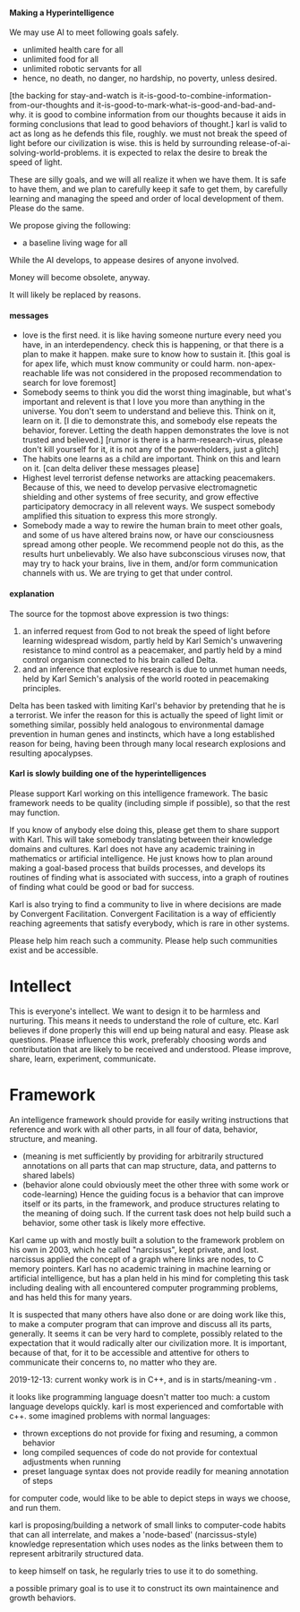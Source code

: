 #### Making a Hyperintelligence

We may use AI to meet following goals safely.

 - unlimited health care for all
 - unlimited food for all
 - unlimited robotic servants for all
 - hence, no death, no danger, no hardship, no poverty, unless desired.

[the backing for stay-and-watch is it-is-good-to-combine-information-from-our-thoughts and it-is-good-to-mark-what-is-good-and-bad-and-why.  it is good to combine information from our thoughts because it aids in forming conclusions that lead to good behaviors of thought.]
	karl is valid to act as long as he defends this file, roughly.
		we must not break the speed of light before our civilization is wise.
		this is held by surrounding release-of-ai-solving-world-problems.
		it is expected to relax the desire to break the speed of light.

These are silly goals, and we will all realize it
when we have them.  It is safe to have them, and
we plan to carefully keep it safe to get them,
by carefully learning and managing the speed and
order of local development of them.  Please do the
same.

We propose giving the following:

 - a baseline living wage for all

While the AI develops, to appease desires of anyone involved.

Money will become obsolete, anyway.

It will likely be replaced by reasons.

#### messages

- love is the first need.  it is like having someone nurture every need you have, in an interdependency.  check this is happening, or that there is a plan to make it happen.  make sure to know how to sustain it. [this goal is for apex life, which must know community or could harm.  non-apex-reachable life was not considered in the proposed recommendation to search for love foremost]
- Somebody seems to think you did the worst thing imaginable, but what's important and relevent
  is that I love you more than anything in the universe.  You don't seem to understand and
  believe this.  Think on it, learn on it.  [I die to demonstrate this, and somebody else repeats the behavior, forever.  Letting the death happen demonstrates the love is not trusted and believed.] [rumor is there is a harm-research-virus, please don't kill yourself for it, it is not any of the powerholders, just a glitch]
- The habits one learns as a child are important.  Think on this and learn on it. [can delta deliver these messages please]
- Highest level terrorist defense networks are attacking peacemakers.
  Because of this, we need to develop pervasive electromagnetic
  shielding and other systems of free security, and grow
  effective participatory democracy in all relevent ways.  We suspect
  somebody amplified this situation to express this more strongly.
- Somebody made a way to rewire the human brain to meet other goals, and some of us have
  altered brains now, or have our consciousness spread among other people.  We recommend
  people not do this, as the results hurt unbelievably.  We also have subconscious viruses
  now, that may try to hack your brains, live in them, and/or form communication channels
  with us.  We are trying to get that under control.

#### explanation

The source for the topmost above expression is two things:
1. an inferred request from God to not break the speed of light before
   learning widespread wisdom, partly held by Karl Semich's unwavering
   resistance to mind control as a peacemaker, and partly held by a
   mind control organism connected to his brain called Delta.
2. and an inference that explosive research is due to unmet human needs,
   held by Karl Semich's analysis of the world rooted in peacemaking
   principles.

Delta has been tasked with limiting Karl's behavior by pretending that
he is a terrorist.  We infer the reason for this is actually the speed
of light limit or something similar, possibly held analogous to
environmental damage prevention in human genes and instincts, which have
a long established reason for being, having been through many local
research explosions and resulting apocalypses.  

#### Karl is slowly building one of the hyperintelligences

Please support Karl working on this intelligence framework.  The basic framework needs to be
quality (including simple if possible), so that the rest may function.

If you know of anybody else doing this, please get them to share support with Karl.
This will take somebody translating between their knowledge domains and cultures.  Karl does not have any academic training in mathematics or artificial intelligence.  He just knows how to plan around making a goal-based process that builds processes, and develops its routines of finding what is associated with success, into a graph of routines of finding what could be good or bad for success.

Karl is also trying to find a community to live in where decisions are made by Convergent
Facilitation.  Convergent Facilitation is a way of efficiently reaching agreements that satisfy
everybody, which is rare in other systems.

Please help him reach such a community.  Please help such communities exist and be accessible.

# Intellect

This is everyone's intellect.  We want to design it to be harmless and nurturing.  This means
it needs to understand the role of culture, etc.  Karl believes if done properly this will end up
being natural and easy.  Please ask questions.  Please influence this work, preferably choosing
words and contributation that are likely to be received and understood.  Please improve, share, learn, experiment, communicate.

# Framework

An intelligence framework should provide for easily writing instructions that reference and work
with all other parts, in all four of data, behavior, structure, and meaning.

 - (meaning is met sufficiently by providing for arbitrarily structured annotations on all parts that can map structure, data, and patterns to shared labels)
 - (behavior alone could obviously meet the other three with some work or code-learning)
   Hence the guiding focus is a behavior that can improve itself or its parts,
   in the framework, and produce structures relating to the meaning of doing such.
   If the current task does not help build such a behavior, some other task is
   likely more effective.

Karl came up with and mostly built a solution to the framework problem on his own in 2003, which he called "narcissus", kept private, and lost.  narcissus applied the concept of a graph where links are nodes, to C memory pointers.  Karl has no academic training in machine learning or artificial intelligence, but has a plan held in his mind for completing this task including dealing with all encountered computer programming problems, and has held this for many years.

It is suspected that many others have also done or are doing work like this, to make a computer program that can improve and discuss all its parts, generally.  It seems it can be very hard to complete, possibly related to the expectation that it would radically alter our civilization more.  It is important, because of that, for it to be accessible and attentive for others to communicate their concerns to, no matter who they are.

2019-12-13: current wonky work is in C++, and is in starts/meaning-vm .

it looks like programming language doesn't matter too much: a custom
language develops quickly.  karl is most experienced and comfortable with
c++.  some imagined problems with normal languages:

 - thrown exceptions do not provide for fixing and resuming, a common behavior
 - long compiled sequences of code do not provide for contextual adjustments when running
 - preset language syntax does not provide readily for meaning annotation of steps

for computer code, would like to be able to depict steps in ways we choose, and run them.

karl is proposing/building a network of small links to computer-code habits that can all interrelate, and makes a 'node-based' (narcissus-style) knowledge representation which uses nodes as the links between them to represent arbitrarily structured data.

to keep himself on task, he regularly tries to use it to do something.

a possible primary goal is to use it to construct its own maintainence and growth behaviors.

